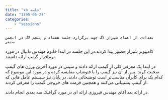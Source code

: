 ```yaml
---
title: "جلسه ۷۵"
date: "1395-06-27"
categories:
    - "sessions"
---
```

    تعدادی از اعضای شیراز لاگ جهت برگزاری جلسه هفتاد و پنجم لاگ در انجمن صنفی
کامپیوتر شیراز حضور پیدا کردند.در این جلسه در ابتدا خانوم مهندس دانیال در مورد
نرم‌افزار گیمپ ارائه داشتند.

در ابتدا یک معرفی کلی از گیمپ ارائه دادند و سپس در مورد آخرین ورژن های گیمپ
صحبت کرند. پس از آن نیز گیمپ را با فتوشاپ مقایسه کرده و در مورد این موضوع که
کدام یک برای کابران مناسب‌تر است توضیحاتی دادند. در پایان نیز سیستم عامل هایی
که از گیمپ پشتیبانی می‌کنند و همچنین فرمت های خروجی گیمپ را معرفی کردند.

در ارائه بعد آقای مهندس فیروزی ارائه ای در مورد گرافیک سه بعدی انجام دادند.

